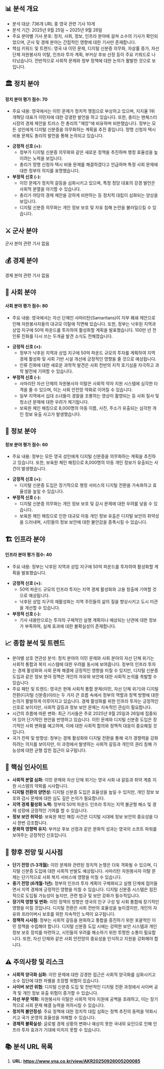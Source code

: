 ## 📊 분석 개요
- 분석 대상: 736개 URL 중 영국 관련 기사 10개
- 분석 기간: 2025년 9월 25일 ~ 2025년 9월 26일
- 주요 분야별 기사 분포: 정치, 사회, 정보, 인프라 분야에 걸쳐 소수의 기사가 확인되었으며, 군사 및 경제 분야는 간접적인 영향에 대한 기사만 존재합니다.
- 핵심 키워드 및 트렌드: 영국 내 이민 문제, 디지털 신분증 의무화, 자살률 증가, 자선 단체 자원봉사자 이탈, 인프라 투자 계획, 부커상 후보 선정 등이 주요 키워드로 나타났습니다. 전반적으로 사회적 문제와 정부 정책에 대한 논의가 활발한 것으로 보입니다.

## 🏛️ 정치 분야
#### 정치 분야 평가 점수: 70
- 주요 내용: 영국에서는 이민 문제가 정치적 쟁점으로 부상하고 있으며, 지지율 1위 개혁당 대표가 이민자에 대한 강경한 발언을 하고 있습니다. 또한, 총리는 맨체스터 시장의 경제 제안을 트러스 전 총리의 "재앙"에 비유하며 비판했습니다. 정부는 모든 성인에게 디지털 신분증을 의무화하는 계획을 추진 중입니다. 망명 신청자 택시 비용 문제도 총리의 발언을 통해 논의되고 있습니다.
*   **긍정적 신호 (+):**
    *   정부가 디지털 신분증 의무화와 같은 새로운 정책을 추진하며 행정 효율성을 높이려는 노력을 보입니다.
    *   총리가 망명 신청자 택시 비용 문제를 해결하겠다고 언급하며 특정 사회 문제에 대한 정부의 의지를 표명했습니다.
*   **부정적 신호 (-):**
    *   이민 문제가 정치적 갈등을 심화시키고 있으며, 특정 정당 대표의 강경 발언은 사회적 분열을 야기할 수 있습니다.
    *   총리가 야당의 경제 제안을 강하게 비판하는 등 정치적 대립이 심화되는 양상을 보입니다.
    *   디지털 신분증 의무화는 개인 정보 보호 및 자유 침해 논란을 불러일으킬 수 있습니다.

## ⚔️ 군사 분야
군사 분야 관련 기사 없음

## 💰 경제 분야
경제 분야 관련 기사 없음

## 👥 사회 분야
#### 사회 분야 평가 점수: 80
- 주요 내용: 영국에서는 자선 단체인 사마리탄(Samaritans)이 지부 폐쇄 제안으로 인해 자원봉사자들의 대규모 이탈에 직면해 있습니다. 또한, 정부는 낙후된 지역과 상업 지구에 50억 파운드를 투자하여 활성화할 계획을 발표했습니다. 100만 년 전 인류 진화를 다시 쓰는 두개골 발견 소식도 전해졌습니다.
*   **긍정적 신호 (+):**
    *   정부가 낙후된 지역과 상업 지구에 50억 파운드 규모의 투자를 계획하여 지역 경제 활성화 및 사회 기반 시설 개선에 긍정적인 영향을 줄 것으로 예상됩니다.
    *   인류 진화에 대한 새로운 과학적 발견은 사회 전반의 지적 호기심을 자극하고 과학 발전에 기여할 수 있습니다.
*   **부정적 신호 (-):**
    *   사마리탄 자선 단체의 자원봉사자 이탈은 사회적 약자 지원 시스템에 심각한 타격을 줄 수 있으며, 이는 사회 안전망 약화로 이어질 수 있습니다.
    *   일부 지역에서 십대 소녀들이 경찰을 조롱하는 영상이 촬영되는 등 사회 질서 및 청소년 문제에 대한 우려가 제기됩니다.
    *   보육원 체인 해킹으로 8,000명의 아동 이름, 사진, 주소가 유출되는 심각한 개인 정보 유출 사고가 발생했습니다.

## 📡 정보 분야
#### 정보 분야 평가 점수: 60
- 주요 내용: 정부는 모든 영국 성인에게 디지털 신분증을 의무화하는 계획을 추진하고 있습니다. 또한, 보육원 체인 해킹으로 8,000명의 아동 개인 정보가 유출되는 사건이 발생했습니다.
*   **긍정적 신호 (+):**
    *   디지털 신분증 도입은 장기적으로 행정 서비스의 디지털 전환을 가속화하고 효율성을 높일 수 있습니다.
*   **부정적 신호 (-):**
    *   디지털 신분증 의무화는 개인 정보 보호 및 감시 문제에 대한 우려를 낳을 수 있습니다.
    *   보육원 체인 해킹으로 인한 대규모 아동 개인 정보 유출은 디지털 보안의 취약성을 드러내며, 시민들의 정보 보안에 대한 불안감을 증폭시킬 수 있습니다.

## 🏗️ 인프라 분야
#### 인프라 분야 평가 점수: 40
- 주요 내용: 정부는 낙후된 지역과 상업 지구에 50억 파운드를 투자하여 활성화할 계획을 발표했습니다.
*   **긍정적 신호 (+):**
    *   50억 파운드 규모의 인프라 투자는 지역 경제 활성화와 고용 창출에 기여할 것으로 예상됩니다.
    *   낙후된 상업 지구의 재활성화는 지역 주민들의 삶의 질을 향상시키고 도시 미관을 개선할 수 있습니다.
*   **부정적 신호 (-):**
    *   기사 내용만으로는 투자의 구체적인 실행 계획이나 예상되는 난관에 대한 정보가 부족하여, 실제 효과에 대한 불확실성이 존재합니다.

## 📈 종합 분석 및 트렌드
- 분야별 상호 연관성 분석: 정치 분야의 이민 문제와 사회 분야의 자선 단체 위기는 사회적 통합과 복지 시스템에 대한 우려를 동시에 보여줍니다. 정부의 인프라 투자는 경제 활성화와 사회 문제 해결에 긍정적인 영향을 미칠 수 있지만, 디지털 신분증 도입과 같은 정보 분야 정책은 개인의 자유와 보안에 대한 사회적 논의를 촉발할 수 있습니다.
- 주요 패턴 및 트렌드: 영국은 현재 사회적 통합 문제(이민, 자선 단체 위기)와 디지털 전환(디지털 신분증)이라는 두 가지 큰 흐름 속에서 정부의 역할과 정책 방향에 대한 논의가 활발하게 이루어지고 있습니다. 경제 활성화를 위한 인프라 투자는 긍정적인 신호로 보이지만, 사회적 갈등과 정보 보안 문제는 지속적인 관심이 필요합니다.
- 시간의 흐름에 따른 변화: 최근 기사들은 주로 2025년 9월 25일과 26일에 집중되어 있어 단기적인 현안을 반영하고 있습니다. 이민 문제와 디지털 신분증 도입은 장기적인 사회 변화를 예고하며, 이에 대한 사회적 합의와 정책적 대응이 중요해질 것입니다.
- 국가 전략 및 방향성: 정부는 경제 활성화와 디지털 전환을 통해 국가 경쟁력을 강화하려는 의지를 보이지만, 이 과정에서 발생하는 사회적 갈등과 개인의 권리 침해 가능성에 대한 균형 잡힌 접근이 요구됩니다.

## 🎯 핵심 인사이트
- **사회적 분열 심화:** 이민 문제와 자선 단체 위기는 영국 사회 내 갈등과 취약 계층 지원 시스템의 약화를 시사합니다.
- **디지털 전환의 양면성:** 디지털 신분증 도입은 효율성을 높일 수 있지만, 개인 정보 보호와 감시 문제에 대한 심도 깊은 논의가 필요합니다.
- **지역 경제 활성화 노력:** 정부의 50억 파운드 인프라 투자는 지역 불균형 해소 및 경제 성장에 긍정적인 기여를 할 수 있습니다.
- **정보 보안 취약성:** 보육원 체인 해킹 사건은 디지털 시대에 정보 보안의 중요성을 다시 한번 강조합니다.
- **문화적 영향력 유지:** 부커상 후보 선정과 같은 문화적 성과는 영국의 소프트 파워를 보여주는 긍정적인 신호입니다.

## 🔮 향후 전망 및 시사점
- **단기 전망 (1-3개월):** 이민 문제와 관련된 정치적 논쟁은 더욱 격화될 수 있으며, 디지털 신분증 도입에 대한 사회적 반발도 예상됩니다. 사마리탄 자원봉사자 이탈 문제는 단기적으로 사회 복지 서비스에 영향을 미칠 수 있습니다.
- **중기 전망 (6개월-1년):** 정부의 인프라 투자 계획이 구체화되고 실행 단계에 접어들면서 지역 경제에 긍정적인 영향을 미칠 수 있습니다. 디지털 신분증 시스템은 점진적으로 도입될 가능성이 높지만, 관련 법규 및 보안 강화가 필수적입니다.
- **장기적 영향 및 변화:** 이민 정책의 방향은 영국의 인구 구성 및 사회 통합에 장기적인 영향을 미칠 것입니다. 디지털 전환은 사회 전반의 효율성을 높이겠지만, 개인의 자유와 프라이버시 보호를 위한 지속적인 노력이 요구됩니다.
- **정책적 시사점:** 정부는 사회적 갈등을 완화하고 통합을 증진하기 위한 포괄적인 이민 정책을 수립해야 합니다. 디지털 신분증 도입 시에는 강력한 보안 시스템과 개인 정보 보호 장치를 마련하고, 시민들의 우려를 해소하기 위한 투명한 소통이 필요합니다. 또한, 자선 단체와 같은 사회 안전망의 중요성을 인식하고 지원을 강화해야 합니다.

## ⚠️ 주의사항 및 리스크
- **사회적 양극화 심화:** 이민 문제에 대한 강경한 접근은 사회적 양극화를 심화시키고 소수 집단에 대한 차별을 조장할 위험이 있습니다.
- **사이버 보안 위협:** 디지털 신분증 도입 및 전반적인 디지털 전환 과정에서 사이버 공격 및 개인 정보 유출 위험이 증가할 수 있습니다.
- **자선 부문 약화:** 자원봉사자 이탈은 사회적 약자 지원에 공백을 초래하고, 이는 장기적으로 사회 문제 해결 능력을 저하시킬 수 있습니다.
- **정치적 불안정성:** 주요 정책에 대한 정치적 대립 심화는 정책 추진의 동력을 약화시키고 국가 운영의 효율성을 저해할 수 있습니다.
- **경제적 불확실성:** 글로벌 경제 상황의 변화나 예상치 못한 국내외 요인으로 인해 인프라 투자 효과가 기대에 미치지 못할 수 있습니다.

## 📚 분석 URL 목록

1.  **URL: https://www.yna.co.kr/view/AKR20250926005200085**
    